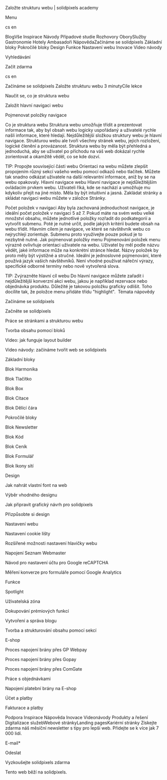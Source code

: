 <p>Založte strukturu webu | solidpixels academy</p>
<p>Menu</p>
<p>cs en</p>
<p>BlogVše Inspirace Návody Případové studie Rozhovory OborySlužby Gastronomie Hotely Ambasadoři NápovědaZačínáme se solidpixels Základní bloky Pokročilé bloky Design Funkce Nastavení webu Inovace Video návody</p>
<p>Vyhledávání</p>
<p>Začít zdarma</p>
<p>cs en</p>
<p>Začínáme se solidpixels
Založte strukturu webu
3 minutyCíle lekce</p>
<p>Naučit se, co je struktura webu</p>
<p>Založit hlavní navigaci webu</p>
<p>Pojmenovat položky navigace</p>
<p>Co je struktura webu
Struktura webu umožňuje třídit a prezentovat informace tak, aby byl obsah webu logicky uspořádaný a uživatelé rychle našli informace, které hledají.
Nejdůležitější složkou struktury webu je hlavní navigace. Strukturou webu ale tvoří všechny stránek webu, jejich rozložení, logické členění a provázanost. Struktura webu by měla být přehledná a jednoduchá, aby se uživatel po příchodu na váš web dokázal rychle zorientovat a okamžitě věděl, co se kde dozví.</p>
<p>TIP: Propojte související části webu
Orientaci na webu můžete zlepšit propojením různý sekcí vašeho webu pomocí odkazů nebo tlačítek. Můžete tak snadno odkázat uživatele na další relevantní informace, aniž by se na webu opakovaly.
Hlavní navigace webu
Hlavní navigace je nejdůležitějším ovládacím prvkem webu. Uživateli říká, kde se nachází a umožňuje mu kdykoliv přejít na jiné místo. Měla by být intuitivní a jasná. Zakládat stránky a skládat navigaci webu můžete v záložce Stránky.</p>
<p>Počet položek v navigaci
Aby byla zachovaná jednoduchost navigace, je ideální počet položek v navigaci 5 až 7. Pokud máte na svém webu velké množství obsahu, můžete jednotlivé položky rozřadit do podkategorií a vytvořit submenu. Poté je nutné určit, podle jakých kritérií budete obsah na webu třídit.
Hlavním cílem je navigace, ve které se návštěvník webu co nejrychleji zorientuje. Submenu proto využívejte pouze pokud je to nezbytně nutné.
Jak pojmenovat položky menu
Pojmenování položek menu výrazně ovlivňuje orientaci uživatele na webu. Uživatel by měl podle názvu vědět, jaké informace může na konkrétní stránce hledat. Názvy položek by proto měly být výstižné a stručné. Ideální je jednoslovné pojmenování, které používá jazyk vašich návštěvníků. Není vhodné používat nářeční výrazy, specifické odborné termíny nebo nově vytvořená slova.</p>
<p>TIP: Zvýrazněte hlavní cíl webu
Do hlavní navigace můžete zařadit i nejdůležitější konverzní akci webu, jakou je například rezervace nebo objednávka produktu. Důležité je takovou položku graficky odlišit. Toho docílíte tak, že položce menu přidáte třídu "highlight". 
Témata nápovědy</p>
<p>Začínáme se solidpixels</p>
<p>Začněte se solidpixels</p>
<p>Práce se stránkami a strukturou webu</p>
<p>Tvorba obsahu pomocí bloků</p>
<p>Video: jak funguje layout builder </p>
<p>Video návody: začínáme tvořit web se solidpixels</p>
<p>Základní bloky</p>
<p>Blok Harmonika</p>
<p>Blok Tlačítko</p>
<p>Blok Box</p>
<p>Blok Citace</p>
<p>Blok Dělící čára</p>
<p>Pokročilé bloky</p>
<p>Blok Newsletter</p>
<p>Blok Kód</p>
<p>Blok Ceník</p>
<p>Blok Formulář</p>
<p>Blok Ikony sítí</p>
<p>Design</p>
<p>Jak nahrát vlastní font na web</p>
<p>Výběr vhodného designu</p>
<p>Jak připravit grafický návrh pro solidpixels</p>
<p>Přizpůsobte si design</p>
<p>Nastavení webu</p>
<p>Nastavení cookie lišty</p>
<p>Rozšířené možnosti nastavení hlavičky webu</p>
<p>Napojení Seznam Webmaster</p>
<p>Návod pro nastavení účtu pro Google reCAPTCHA</p>
<p>Měření konverze pro formuláře pomocí Google Analytics</p>
<p>Funkce</p>
<p>Spotlight</p>
<p>Uživatelská zóna</p>
<p>Dokupování prémiových funkcí</p>
<p>Vytvoření a správa blogu</p>
<p>Tvorba a strukturování obsahu pomocí sekcí</p>
<p>E-shop</p>
<p>Proces napojení brány přes GP Webpay</p>
<p>Proces napojení brány přes Gopay</p>
<p>Proces napojení brány přes ComGate</p>
<p>Práce s objednávkami</p>
<p>Napojení platební brány na E-shop</p>
<p>Účet a platby</p>
<p>Fakturace a platby</p>
<p>Podpora
 Inspirace
Nápověda
Inovace
Videonávody
 Produkty a řešení
 Digitalizace služebWebové stránkyLanding pagesKariérní stránky Získejte zdarma náš měsíční newsletter s tipy pro lepší web. Přidejte se k více jak 7 000 lidí.</p>
<p>E-mail*</p>
<p>Odeslat</p>
<p>Vyzkoušejte solidpixels zdarma</p>
<p>Tento web běží na solidpixels.</p>